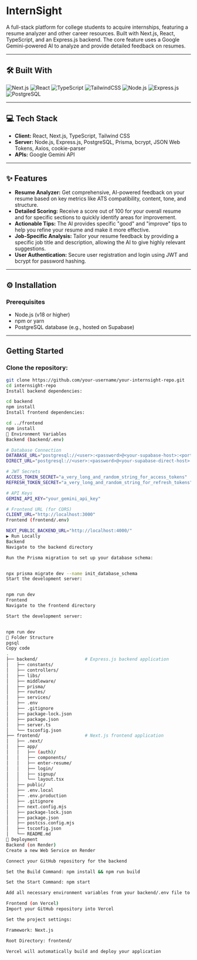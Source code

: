 # InternSight  
A full-stack platform for college students to acquire internships, featuring a resume analyzer and other career resources. Built with Next.js, React, TypeScript, and an Express.js backend. The core feature uses a Google Gemini-powered AI to analyze and provide detailed feedback on resumes.  

---

## 🛠️ Built With  
![Next.js](https://img.shields.io/badge/Next.js-000000?style=for-the-badge&logo=nextdotjs&logoColor=white)
![React](https://img.shields.io/badge/React-20232A?style=for-the-badge&logo=react&logoColor=61DAFB)
![TypeScript](https://img.shields.io/badge/TypeScript-007ACC?style=for-the-badge&logo=typescript&logoColor=white)
![TailwindCSS](https://img.shields.io/badge/Tailwind_CSS-38B2AC?style=for-the-badge&logo=tailwind-css&logoColor=white)
![Node.js](https://img.shields.io/badge/Node.js-339933?style=for-the-badge&logo=node-dot-js&logoColor=white)
![Express.js](https://img.shields.io/badge/Express.js-404D59?style=for-the-badge)
![PostgreSQL](https://img.shields.io/badge/PostgreSQL-336791?style=for-the-badge&logo=postgresql&logoColor=white)

---

## 💻 Tech Stack  
- **Client:** React, Next.js, TypeScript, Tailwind CSS  
- **Server:** Node.js, Express.js, PostgreSQL, Prisma, bcrypt, JSON Web Tokens, Axios, cookie-parser  
- **APIs:** Google Gemini API  

---

## ✨ Features  
- **Resume Analyzer:** Get comprehensive, AI-powered feedback on your resume based on key metrics like ATS compatibility, content, tone, and structure.  
- **Detailed Scoring:** Receive a score out of 100 for your overall resume and for specific sections to quickly identify areas for improvement.  
- **Actionable Tips:** The AI provides specific "good" and "improve" tips to help you refine your resume and make it more effective.  
- **Job-Specific Analysis:** Tailor your resume feedback by providing a specific job title and description, allowing the AI to give highly relevant suggestions.  
- **User Authentication:** Secure user registration and login using JWT and bcrypt for password hashing.  

---

## ⚙️ Installation  

### Prerequisites  
- Node.js (v18 or higher)  
- npm or yarn  
- PostgreSQL database (e.g., hosted on Supabase)  

---

## Getting Started  

### Clone the repository:
```bash
git clone https://github.com/your-username/your-internsight-repo.git
cd internsight-repo
Install backend dependencies:

cd backend
npm install
Install frontend dependencies:

cd ../frontend
npm install
🔐 Environment Variables
Backend (backend/.env)

# Database Connection
DATABASE_URL="postgresql://<user>:<password>@<your-supabase-host>:<port>/<db_name>?pgbouncer=true&pool_timeout=4000&pool_max=2"
DIRECT_URL="postgresql://<user>:<password>@<your-supabase-direct-host>:<port>/<db_name>"

# JWT Secrets
ACCESS_TOKEN_SECRET="a_very_long_and_random_string_for_access_tokens"
REFRESH_TOKEN_SECRET="a_very_long_and_random_string_for_refresh_tokens"

# API Keys
GEMINI_API_KEY="your_gemini_api_key"

# Frontend URL (for CORS)
CLIENT_URL="http://localhost:3000"
Frontend (frontend/.env)

NEXT_PUBLIC_BACKEND_URL="http://localhost:4000/"
▶️ Run Locally
Backend
Navigate to the backend directory

Run the Prisma migration to set up your database schema:


npx prisma migrate dev --name init_database_schema
Start the development server:


npm run dev
Frontend
Navigate to the frontend directory

Start the development server:


npm run dev
📁 Folder Structure
pgsql
Copy code
.
├── backend/                  # Express.js backend application
│   ├── constants/
│   ├── controllers/
│   ├── libs/
│   ├── middleware/
│   ├── prisma/
│   ├── routes/
│   ├── services/
│   ├── .env
│   ├── .gitignore
│   ├── package-lock.json
│   ├── package.json
│   ├── server.ts
│   └── tsconfig.json
├── frontend/                 # Next.js frontend application
│   ├── .next/
│   ├── app/
│   │   ├── (auth)/
│   │   ├── components/
│   │   ├── enter-resume/
│   │   ├── login/
│   │   ├── signup/
│   │   └── layout.tsx
│   ├── public/
│   ├── .env.local
│   ├── .env.production
│   ├── .gitignore
│   ├── next.config.mjs
│   ├── package-lock.json
│   ├── package.json
│   ├── postcss.config.mjs
│   ├── tsconfig.json
│   └── README.md
🚀 Deployment
Backend (on Render)
Create a new Web Service on Render

Connect your GitHub repository for the backend

Set the Build Command: npm install && npm run build

Set the Start Command: npm start

Add all necessary environment variables from your backend/.env file to the Render dashboard

Frontend (on Vercel)
Import your GitHub repository into Vercel

Set the project settings:

Framework: Next.js

Root Directory: frontend/

Vercel will automatically build and deploy your application


